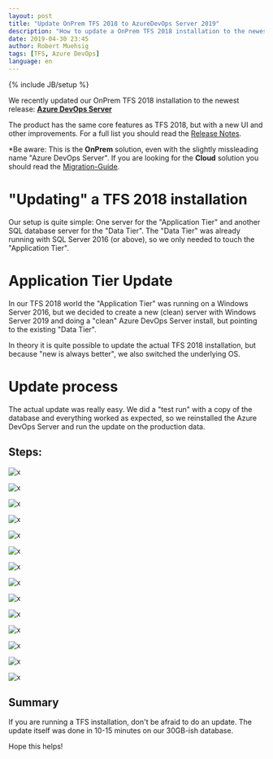 ```yaml
---
layout: post
title: "Update OnPrem TFS 2018 to AzureDevOps Server 2019"
description: "How to update a OnPrem TFS 2018 installation to the newest Azure DevOps Server 2019."
date: 2019-04-30 23:45
author: Robert Muehsig
tags: [TFS, Azure DevOps]
language: en
---
```


{% include JB/setup %}

We recently updated our OnPrem TFS 2018 installation to the newest release: __[Azure DevOps Server](https://azure.microsoft.com/en-us/services/devops/server/)__

The product has the same core features as TFS 2018, but with a new UI and other improvements. For a full list you should read the [Release Notes](https://docs.microsoft.com/en-us/azure/devops/server/release-notes/azuredevops2019?view=azure-devops).

*Be aware: This is the __OnPrem__ solution, even with the slightly missleading name "Azure DevOps Server". If you are looking for the __Cloud__ solution you should read the [Migration-Guide](https://azure.microsoft.com/en-us/services/devops/migrate/).

# "Updating" a TFS 2018 installation

Our setup is quite simple: One server for the "Application Tier" and another SQL database server for the "Data Tier". 
The "Data Tier" was already running with SQL Server 2016 (or above), so we only needed to touch the "Application Tier".

# Application Tier Update

In our TFS 2018 world the "Application Tier" was running on a Windows Server 2016, but we decided to create a new (clean) server with Windows Server 2019 and doing a "clean" Azure DevOps Server install, but pointing to the existing "Data Tier".

In theory it is quite possible to update the actual TFS 2018 installation, but because "new is always better", we also switched the underlying OS.

# Update process

The actual update was really easy. We did a "test run" with a copy of the database and everything worked as expected, so we reinstalled the Azure DevOps Server and run the update on the production data.

## Steps:

![x]({{BASE_PATH}}/assets/md-images/2019-04-30/0.png "Start")

![x]({{BASE_PATH}}/assets/md-images/2019-04-30/1.png "Wizard")

![x]({{BASE_PATH}}/assets/md-images/2019-04-30/2.png "Existing or new")

![x]({{BASE_PATH}}/assets/md-images/2019-04-30/3.png "SQL instance")

![x]({{BASE_PATH}}/assets/md-images/2019-04-30/4.png "Production update")

![x]({{BASE_PATH}}/assets/md-images/2019-04-30/5.png "Service Account")

![x]({{BASE_PATH}}/assets/md-images/2019-04-30/6.png "Settings")

![x]({{BASE_PATH}}/assets/md-images/2019-04-30/7.png "Search Service")

![x]({{BASE_PATH}}/assets/md-images/2019-04-30/8.png "Reporting")

![x]({{BASE_PATH}}/assets/md-images/2019-04-30/9.png "Confirm")

![x]({{BASE_PATH}}/assets/md-images/2019-04-30/10.png "Check")

![x]({{BASE_PATH}}/assets/md-images/2019-04-30/11.png "Configuration")

![x]({{BASE_PATH}}/assets/md-images/2019-04-30/12.png "Configuration done")

![x]({{BASE_PATH}}/assets/md-images/2019-04-30/13.png "Success")

## Summary

If you are running a TFS installation, don't be afraid to do an update. The update itself was done in 10-15 minutes on our 30GB-ish database. 

Hope this helps!
